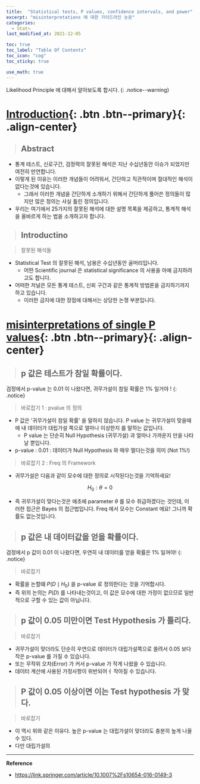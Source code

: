 ```yaml
---
title:  "Statistical tests, P values, confidence intervals, and power"
excerpt: "misinterpretations 에 대한 가이드라인 논문" 
categories:
  - Statㄴ
last_modified_at: 2021-12-05

toc: true
toc_label: "Table Of Contents"
toc_icon: "cog"
toc_sticky: true

use_math: true
---
```


 Likelihood Principle 에 대해서 알아보도록 합시다.
{: .notice--warning}

# [Introduction](#link){: .btn .btn--primary}{: .align-center}

> ## Abstract

- 통계 테스트, 신로구간, 검정력의 잘못된 해석은 지난 수십년동안 이슈가 되었지만 여전히 만연합니다. 
- 이렇게 된 이유는 이러한 개념들이 어려워서, 간단하고 직관적이며 절대적인 해석이 없다는것에 있습니다.
  - 그래서 이러한 개념을 간단하게 소개하기 위해서 간단하게 풀어쓴 정의들이 많지만 많은 정의는 사실 틀린 정의입니다. 
- 우리는 여기에서 25가지의 잘못된 해석에 대한 설명 목록을 제공하고, 통계적 해석을 올바르게 하는 법을 소개하고자 합니다.

> ## Introductino

> 잘못된 해석들

- Statistical Test 의 잘못된 해석, 남용은 수십년동안 골머리입니다. 
  - 어떤 Scientific journal 은 statistical significance 의 사용을 아예 금지하려고도 합니다. 
- 어떠한 저널은 모든 통계 테스트, 신뢰 구간과 같은 통계적 방법론을 금지하기까지 하고 있습니다.
  - 이러한 금지에 대한 장점에 대해서는 상당한 논쟁 부분입니다.

# [misinterpretations of single P values](#link){: .btn .btn--primary}{: .align-center}

> ## p 값은 테스트가 참일 확률이다.

검정에서 p-value 는 0.01 이 나왔다면, 귀무가설이 참일 확률은 1% 일거야 !
{: .notice}

> 바로잡기 1 : pvalue 의 정의

- P 값은 '귀무가설이 참일 확률' 을 말하지 않습니다. P value 는 귀무가설이 맞을때에 내 데이터가 대립가설 쪽으로 얼마나 이상한지 를 말하는 값입니다.
  - P value 는 단순히 Null Hypothesis (귀무가설) 과 얼마나 가까운지 만을 나타날 뿐입니다.
- p-value : 0.01 : 데이터가 Null Hypothesis 와 매우 멀다는것을 의미 (Not 1%!)

> 바로잡기 2 : Freq 의 Framework

- 귀무가설은 다음과 같이 모수에 대한 정의로 시작된다는것을 기억하세요! 

$$H_0 : \theta = 0$$

- 즉 귀무가설이 맞다는것은 애초에 parameter $\theta$ 를 모수 취급하겠다는 것인데, 이러한 접근은 Bayes 의 접근법입니다. Freq 에서 모수는 Constant 에요! 그니까 확률도 없는것입니다.

> ## p 값은 내 데이터값을 얻을 확률이다.

검정에서 p 값이 0.01 이 나왔다면, 우연히 내 데이터를 얻을 확률은 1% 일꺼야! 
{: .notice}

>  바로잡기 

- 확률을 논할떄 $P(D \mid H_0)$ 을 p-value 로 정의한다는 것을 기억합시다. 
- 즉 위의 논의는 $P(D)$ 를 나타내는것이고,  이 값은 모수에 대한 가정이 없으므로 일반적으로 구할 수 있는 값이 아닙니다.

> ## p 값이 0.05 미만이면 Test Hypothesis 가 틀리다.

> 바로잡기

- 귀무가설이 맞더라도 단순히 우연으로 데이터가 대립가설쪽으로 쏠려서 0.05 보다 작은 p-value 를 가질 수 있습니다.
- 또는 무작위 오차(Error) 가 커서 p-value 가 작게 나왔을 수 있습니다. 
- 데이터 계산에 사용된 가정사항이 위반되어ㅓ 작아질 수 있습니다.

> ## P 값이 0.05 이상이면 이는  Test hypothesis 가 맞다.

> 바로잡기

- 이 역시 위와 같은 이유다. 높은 p-value 는 대립가설이 맞더라도 충분히 높게 나올 수 있다.
- 다만 대립가설의

---

**Reference**

- <https://link.springer.com/article/10.1007%2Fs10654-016-0149-3>









